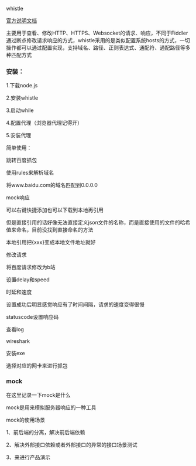whistle

[官方说明文档](https://wproxy.org/whistle/)




主要用于查看、修改HTTP、HTTPS、Websocket的请求、响应，不同于Fiddler通过断点修改请求响应的方式，whistle采用的是类似配置系统hosts的方式，一切操作都可以通过配置实现，支持域名、路径、正则表达式、通配符、通配路径等多种匹配方式




### 安装：

1.下载node.js

2.安装whistle

3.启动while

4.配置代理（浏览器代理记得开）

5.安装代理




简单使用：

跳转百度抓包

使用rules来解析域名

将www.baidu.com的域名匹配到0.0.0.0

mock响应

可以右键快捷添加也可以下载到本地再引用

但是直接引用的话好像无法直接定义json文件的名称，而是直接使用的文件的哈希值来命名，目前没找到直接命名的方法

本地引用把{xxx}变成本地文件地址就好




修改请求

将百度请求修改为b站




设置delay和speed

时延和速度

设置成功后明显感觉响应有了时间间隔，请求的速度变得很慢




statuscode设置响应码










查看log




wireshark

安装exe

选择对应的网卡来进行抓包







### mock

在这里记录一下mock是什么

mock是用来模拟服务器响应的一种工具

mock的使用场景

1、前后端的分离，解决前后端依赖

2、解决外部接口依赖或者外部接口的异常的接口场景测试

3、来进行产品演示


